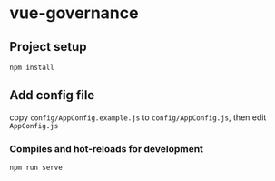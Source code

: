 # vue-governance

## Project setup
```
npm install
```

## Add config file
copy ```config/AppConfig.example.js``` to ```config/AppConfig.js```, then edit ```AppConfig.js```

### Compiles and hot-reloads for development
```
npm run serve
```
